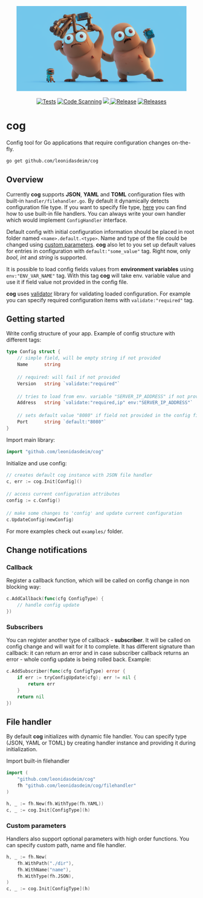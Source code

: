<p align="center">
 <img src="assets/cog.png" width="450">
</p>

<div align="center">

  <a href="">![Tests](https://github.com/leonidasdeim/cog/actions/workflows/go.yml/badge.svg)</a>
  <a href="">![Code Scanning](https://github.com/leonidasdeim/cog/actions/workflows/codeql.yml/badge.svg)</a>
  <a href="https://codecov.io/gh/leonidasdeim/cog" > 
    <img src="https://codecov.io/gh/leonidasdeim/cog/branch/main/graph/badge.svg?token=3275GV3OGX"/> 
  </a>
  <a href="">![Release](https://badgen.net/github/release/leonidasdeim/cog/)</a>
  <a href="">![Releases](https://badgen.net/github/releases/leonidasdeim/cog)</a>
  
</div>

# cog

Config tool for Go applications that require configuration changes on-the-fly.

```bash
go get github.com/leonidasdeim/cog
```

## Overview

Currently **cog** supports **JSON**, **YAML** and **TOML** configuration files with built-in `handler/filehandler.go`. By default it dynamically detects configuration file type. If you want to specify file type, [here](#file-handler-type) you can find how to use built-in file handlers. You can always write your own handler which would implement `ConfigHandler` interface.

Default config with initial configuration information should be placed in root folder named `<name>.default.<type>`. Name and type of the file could be changed using [custom parameters](#custom-parameters). **cog** also let to you set up default values for entries in configuration with `default:"some_value"` tag. Right now, only *bool*, *int* and *string* is supported.

It is possible to load config fields values from **environment variables** using `env:"ENV_VAR_NAME"` tag. With this tag **cog** will take env. variable value and use it if field value not provided in the config file.

**cog** uses [validator](https://github.com/go-playground/validator) library for validating loaded configuration. For example you can specify required configuration items with `validate:"required"` tag.

## Getting started

Write config structure of your app. Example of config structure with different tags:

```go
type Config struct {
    // simple field, will be empty string if not provided
    Name      string 

    // required: will fail if not provided
    Version   string `validate:"required"` 
    
    // tries to load from env. variable "SERVER_IP_ADDRESS" if not provided in the config file
    Address   string `validate:"required,ip" env:"SERVER_IP_ADDRESS"` 
    
    // sets default value "8080" if field not provided in the config file
    Port      string `default:"8080"` 
}
```

Import main library:

```go
import "github.com/leonidasdeim/cog"
```

Initialize and use config:

```go
// creates default cog instance with JSON file handler
c, err := cog.Init[Config]()

// access current configuration attributes
config := c.Config()

// make some changes to 'config' and update current configuration
c.UpdateConfig(newConfig)
```

For more examples check out `examples/` folder.

## Change notifications

### Callback

Register a callback function, which will be called on config change in non blocking way:
```go
c.AddCallback(func(cfg ConfigType) {
    // handle config update
})
```

### Subscribers

You can register another type of callback - **subscriber**. It will be called on config change and will wait for it to complete.
It has different signature than callback: it can return an error and in case subscriber callback returns an error - whole config update is being rolled back.
Example:
```go
c.AddSubscriber(func(cfg ConfigType) error {
    if err := tryConfigUpdate(cfg); err != nil {
        return err
    }
    return nil
})
```

## File handler

By default **cog** initializes with dynamic file handler. You can specify type (JSON, YAML or TOML) by creating handler instance and providing it during initialization.

Import built-in filehandler
```go
import (
	"github.com/leonidasdeim/cog"
	fh "github.com/leonidasdeim/cog/filehandler"
)
```

```go
h, _ := fh.New(fh.WithType(fh.YAML))
c, _ := cog.Init[ConfigType](h)
```

### Custom parameters

Handlers also support optional parameters with high order functions.
You can specify custom path, name and file handler.

```go
h, _ := fh.New(
    fh.WithPath("./dir"), 
    fh.WithName("name"), 
    fh.WithType(fh.JSON),
)
c, _ := cog.Init[ConfigType](h)
```
